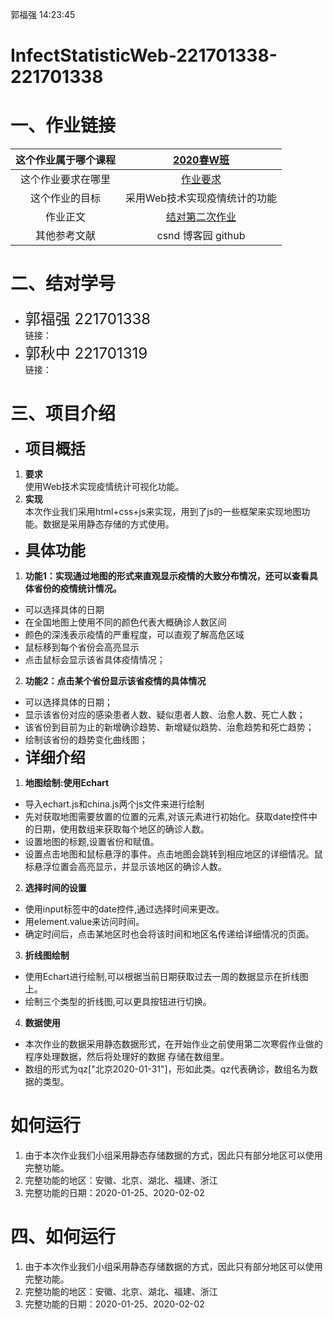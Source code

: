 郭福强 14:23:45
# InfectStatisticWeb-221701338-221701338
  
# 一、作业链接  
|  这个作业属于哪个课程  |  [2020春W班](https://edu.cnblogs.com/campus/fzu/2020SpringW)  |
| :--: | :--: 
|这个作业要求在哪里|[作业要求](https://edu.cnblogs.com/campus/fzu/2020SpringW/homework/10456)|
|这个作业的目标|采用Web技术实现疫情统计的功能|
|作业正文|[结对第二次作业](https://www.cnblogs.com/suancai/p/12443657.html)|
|其他参考文献| csnd 博客园 github |  
# 二、结对学号  
- <font size="5">郭福强  221701338</font>  
链接：[](https://www.cnblogs.com/suancai/p/12443657.html)
- <font size="5">郭秋中  221701319</font>  
链接：[](https://www.cnblogs.com/QZcn/p/12465814.html)
  
# 三、项目介绍  
- **<font size="5">项目概括</font>**  
1. **要求**  
使用Web技术实现疫情统计可视化功能。
2. **实现**  
本次作业我们采用html+css+js来实现，用到了js的一些框架来实现地图功能。数据是采用静态存储的方式使用。    
- **<font size="5">具体功能</font>**   
1. **功能1：实现通过地图的形式来直观显示疫情的大致分布情况，还可以查看具体省份的疫情统计情况。**   
- 可以选择具体的日期
- 在全国地图上使用不同的颜色代表大概确诊人数区间
- 颜色的深浅表示疫情的严重程度，可以直观了解高危区域
- 鼠标移到每个省份会高亮显示
- 点击鼠标会显示该省具体疫情情况；
2. **功能2：点击某个省份显示该省疫情的具体情况**
- 可以选择具体的日期；
- 显示该省份对应的感染患者人数、疑似患者人数、治愈人数、死亡人数；
- 该省份到目前为止的新增确诊趋势、新增疑似趋势、治愈趋势和死亡趋势；
- 绘制该省份的趋势变化曲线图；
- **<font size="5">详细介绍</font>**  
1. **地图绘制:使用Echart**
- 导入echart.js和china.js两个js文件来进行绘制
- 先对获取地图需要放置的位置的元素,对该元素进行初始化。获取date控件中的日期，使用数组来获取每个地区的确诊人数。
- 设置地图的标题,设置省份和赋值。
- 设置点击地图和鼠标悬浮的事件。点击地图会跳转到相应地区的详细情况。鼠标悬浮位置会高亮显示，并显示该地区的确诊人数。
2. **选择时间的设置**
- 使用input标签中的date控件,通过选择时间来更改。
- 用element.value来访问时间。
- 确定时间后，点击某地区时也会将该时间和地区名传递给详细情况的页面。
3. **折线图绘制**
- 使用Echart进行绘制,可以根据当前日期获取过去一周的数据显示在折线图上。
- 绘制三个类型的折线图,可以更具按钮进行切换。 
4. **数据使用**
- 本次作业的数据采用静态数据形式，在开始作业之前使用第二次寒假作业做的程序处理数据，然后将处理好的数据
存储在数组里。
- 数组的形式为qz["北京2020-01-31"]，形如此类。qz代表确诊，数组名为数据的类型。  
# 如何运行  
1. 由于本次作业我们小组采用静态存储数据的方式，因此只有部分地区可以使用完整功能。
2. 完整功能的地区：安徽、北京、湖北、福建、浙江
3. 完整功能的日期：2020-01-25、2020-02-02

# 四、如何运行  
1. 由于本次作业我们小组采用静态存储数据的方式，因此只有部分地区可以使用完整功能。
2. 完整功能的地区：安徽、北京、湖北、福建、浙江
3. 完整功能的日期：2020-01-25、2020-02-02

